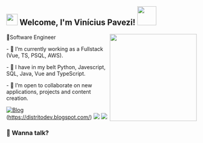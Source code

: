 <h2><img src="https://emojis.slackmojis.com/emojis/images/1531849430/4246/blob-sunglasses.gif?1531849430" width="30"/> Welcome, I'm Vinícius Pavezi! <img src="https://media.giphy.com/media/RbDKaczqWovIugyJmW/giphy.gif" width="50"></h2>
<img align='right' src="https://media.giphy.com/media/CuuSHzuc0O166MRfjt/giphy.gif" width="230">
<p>🤖Software Engineer <a>
</a></p>
<p>- 🔭 I’m currently working as a Fullstack (Vue, TS, PSQL, AWS).</p>
<p>- 🌱 I have in my belt Python, Javescript, SQL, Java, Vue and TypeScript.</p>
<p>- 🤝 I’m open to collaborate on new applications, projects and content creation.</p>

[<img src="https://img.shields.io/badge/blog-%230077B5.svg?&style=for-the-badge&logo=blogger&logoColor=white" alt="Blog" />](https://distritodev.blogspot.com/)(https://distritodev.blogspot.com/)  [<img src="https://img.shields.io/badge/linkedin-%230077B5.svg?&style=for-the-badge&logo=linkedin&logoColor=white" />](https://www.linkedin.com/in/vinicius-pavezi-53976b162) [<img src = "https://img.shields.io/badge/instagram-%23E4405F.svg?&style=for-the-badge&logo=instagram&logoColor=white">](https://www.instagram.com/vinicius.pavezi/) 

### 🤙 Wanna talk?
